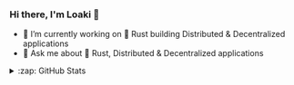### Hi there, I'm Loaki 👋

- 🔭 I’m currently working on 🦀 Rust building Distributed & Decentralized applications
- 💬 Ask me about 🦀 Rust, Distributed & Decentralized applications


<details>
  <summary>:zap: GitHub Stats</summary>

  <img align="left" alt="loaki07's GitHub Stats" src="https://github-readme-stats.vercel.app/api?username=loaki07&show_icons=true&hide_border=false&title_color=ff652f&icon_color=FFE400&bg_color=09131B&text_color=ffffff&border_color=0c1a25" />

</details>
